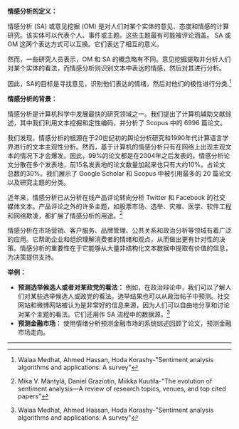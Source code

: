 **情感分析的定义：**

情感分析 (SA) 或意见挖掘 (OM) 是对人们对某个实体的意见、态度和情感的计算研究。该实体可以代表个人、事件或主题。这些主题最有可能被评论涵盖。 SA 或 OM 这两个表达方式可以互换。它们表达了相互的意义。

然而，一些研究人员表示，OM 和 SA 的概念略有不同。意见挖掘提取并分析人们对某个实体的看法，而情感分析则识别文本中表达的情感，然后对其进行分析。

因此，SA的目标是寻找意见，识别他们表达的情绪，然后对他们的极性进行分类.[^1]

**情感分析的背景：**

情感分析是计算机科学中发展最快的研究领域之一。我们提出了计算机辅助文献综述，其中我们利用文本挖掘和定性编码，并分析了 Scopus 中的 6996 篇论文。

我们发现，情感分析的根源在于20世纪初的舆论分析研究和1990年代计算语言学界进行的文本主观性分析。然而，基于计算机的情感分析只有在网络上出现主观文本的情况下才会爆发。因此，99%的论文都是在2004年之后发表的。情感分析论文分散在多个发表地，前15名发表地的论文数量加起来也只有大约10%。占论文总数的30%。我们展示了 Google Scholar 和 Scopus 中被引用最多的 20 篇论文以及研究主题的分类。

近年来，情感分析已从分析在线产品评论转向分析 Twitter 和 Facebook 的社交媒体文本。产品评论之外的许多主题，如股票市场、选举、灾难、医学、软件工程和网络欺凌，都扩展了情感分析的用途。[^2]

情感分析在市场营销、客户服务、品牌管理、公共关系和政治分析等领域有着广泛的应用。它帮助企业和组织理解消费者的情绪和观点，从而做出更有针对性的决策。情感分析的重要性在于它能够从大量非结构化文本数据中提取有价值的信息，为决策提供支持。

**举例：**
+ **预测选举候选人或者对某政党的看法：** 例如，在政治辩论中，我们可以了解人们对某些选举候选人或政党的看法。选举结果也可以从政治帖子中预测。社交网站和微博网站被认为是非常好的信息来源，因为人们可以自由地分享和讨论对某个主题的看法。它们还用作 SA 流程中的数据源。[^3]
+ **预测金融市场：** 使用情绪分析预测金融市场的系统综述回顾了论文，预测金融市场走向。

**********
[^1]:Walaa Medhat, Ahmed Hassan, Hoda Korashy-"Sentiment analysis algorithms and applications: A survey"
[^2]:Mika V. Mäntylä, Daniel Graziotin, Miikka Kuutila-"The evolution of sentiment analysis—A review of research topics, venues, and top cited papers"
[^3]:Walaa Medhat, Ahmed Hassan, Hoda Korashy-"Sentiment analysis algorithms and applications: A survey"
